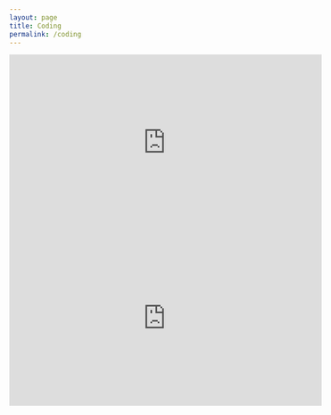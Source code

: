 ```yaml
---
layout: page
title: Coding
permalink: /coding
---
```

<iframe width="560" height="315" src="https://www.youtube.com/embed/MI-Q4DyQWak" frameborder="0" allow="accelerometer; autoplay; clipboard-write; encrypted-media; gyroscope; picture-in-picture" allowfullscreen></iframe>
<br>
<iframe width="560" height="315" src="https://www.youtube.com/embed/l1dZJLpLnd4" frameborder="0" allow="accelerometer; autoplay; clipboard-write; encrypted-media; gyroscope; picture-in-picture" allowfullscreen></iframe>
<br>